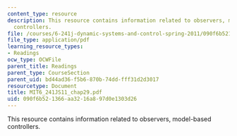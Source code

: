```yaml
---
content_type: resource
description: This resource contains information related to observers, model-based
  controllers.
file: /courses/6-241j-dynamic-systems-and-control-spring-2011/090f6b521366aa3216a897d0e1303d26_MIT6_241JS11_chap29.pdf
file_type: application/pdf
learning_resource_types:
- Readings
ocw_type: OCWFile
parent_title: Readings
parent_type: CourseSection
parent_uid: bd44ad36-f5b6-870b-74dd-fff31d2d3017
resourcetype: Document
title: MIT6_241JS11_chap29.pdf
uid: 090f6b52-1366-aa32-16a8-97d0e1303d26
---
```

This resource contains information related to observers, model-based controllers.

